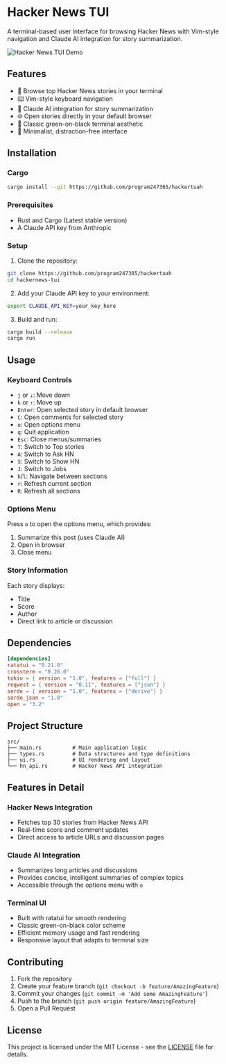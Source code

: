 # Hacker News TUI

A terminal-based user interface for browsing Hacker News with Vim-style navigation and Claude AI integration for story summarization.

![Hacker News TUI Demo](./demo.gif)

## Features

- 🚀 Browse top Hacker News stories in your terminal
- ⌨️ Vim-style keyboard navigation
- 🤖 Claude AI integration for story summarization
- 🌐 Open stories directly in your default browser
- 💚 Classic green-on-black terminal aesthetic
- 🎯 Minimalist, distraction-free interface

## Installation

### Cargo

```bash
cargo install --git https://github.com/program247365/hackertuah
```

### Prerequisites

- Rust and Cargo (Latest stable version)
- A Claude API key from Anthropic

### Setup

1. Clone the repository:
```bash
git clone https://github.com/program247365/hackertuah
cd hackernews-tui
```

2. Add your Claude API key to your environment:
```bash
export CLAUDE_API_KEY=your_key_here
```

3. Build and run:
```bash
cargo build --release
cargo run
```

## Usage

### Keyboard Controls

- `j` or `↓`: Move down
- `k` or `↑`: Move up
- `Enter`: Open selected story in default browser
- `C`: Open comments for selected story
- `o`: Open options menu
- `q`: Quit application
- `Esc`: Close menus/summaries
- `T`: Switch to Top stories
- `A`: Switch to Ask HN
- `S`: Switch to Show HN
- `J`: Switch to Jobs
- `h`/`l`: Navigate between sections
- `r`: Refresh current section
- `R`: Refresh all sections

### Options Menu

Press `o` to open the options menu, which provides:
1. Summarize this post (uses Claude AI)
2. Open in browser
3. Close menu

### Story Information

Each story displays:
- Title
- Score
- Author
- Direct link to article or discussion

## Dependencies

```toml
[dependencies]
ratatui = "0.21.0"
crossterm = "0.26.0"
tokio = { version = "1.0", features = ["full"] }
reqwest = { version = "0.11", features = ["json"] }
serde = { version = "1.0", features = ["derive"] }
serde_json = "1.0"
open = "3.2"
```

## Project Structure

```
src/
├── main.rs          # Main application logic
├── types.rs         # Data structures and type definitions
├── ui.rs            # UI rendering and layout
└── hn_api.rs        # Hacker News API integration
```

## Features in Detail

### Hacker News Integration
- Fetches top 30 stories from Hacker News API
- Real-time score and comment updates
- Direct access to article URLs and discussion pages

### Claude AI Integration
- Summarizes long articles and discussions
- Provides concise, intelligent summaries of complex topics
- Accessible through the options menu with `o`

### Terminal UI
- Built with ratatui for smooth rendering
- Classic green-on-black color scheme
- Efficient memory usage and fast rendering
- Responsive layout that adapts to terminal size

## Contributing

1. Fork the repository
2. Create your feature branch (`git checkout -b feature/AmazingFeature`)
3. Commit your changes (`git commit -m 'Add some AmazingFeature'`)
4. Push to the branch (`git push origin feature/AmazingFeature`)
5. Open a Pull Request

## License

This project is licensed under the MIT License - see the [LICENSE](LICENSE) file for details.
